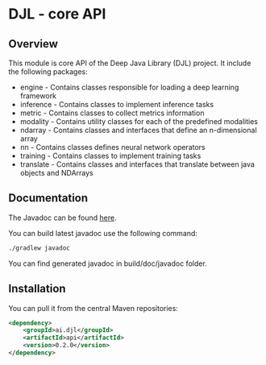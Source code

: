 # DJL - core API

## Overview

This module is core API of the Deep Java Library (DJL) project. It include the following packages:

- engine - Contains classes responsible for loading a deep learning framework
- inference - Contains classes to implement inference tasks
- metric - Contains classes to collect metrics information
- modality - Contains utility classes for each of the predefined modalities
- ndarray - Contains classes and interfaces that define an n-dimensional array
- nn - Contains classes defines neural network operators
- training - Contains classes to implement training tasks
- translate - Contains classes and interfaces that translate between java objects and NDArrays

## Documentation

The Javadoc can be found [here](https://djl-ai.s3.amazonaws.com/java-api/0.2.0/api/index.html).

You can build latest javadoc use the following command:

```sh
./gradlew javadoc
```
You can find generated javadoc in build/doc/javadoc folder.

## Installation
You can pull it from the central Maven repositories:

```xml
<dependency>
    <groupId>ai.djl</groupId>
    <artifactId>api</artifactId>
    <version>0.2.0</version>
</dependency>
```
